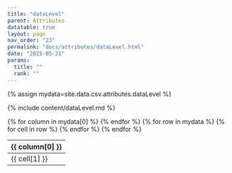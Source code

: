 ```yaml
---
title: "dataLevel"
parent: Attributes
datatable: true
layout: page
nav_order: "23"
permalink: "docs/attributes/dataLevel.html"
date: "2025-05-21"
params:
  title: ""
  rank: ""
---
```

{% assign mydata=site.data.csv.attributes.dataLevel %} 

{% include content/dataLevel.md %}

<table id="myTable" class="display" style="width:100%">
    <thead>
    {% for column in mydata[0] %}
        <th>{{ column[0] }}</th>
    {% endfor %}
    </thead>
    <tbody>
    {% for row in mydata %}
        <tr>
        {% for cell in row %}
            <td>{{ cell[1] }}</td>
        {% endfor %}
        </tr>
    {% endfor %}
    </tbody>
</table>
<script type="text/javascript">
  $(document).ready(function () {
    $('#myTable').DataTable({
      responsive: true,
      deferRender: false,
      paging: false,
      order: [],
    });
  });
</script>
